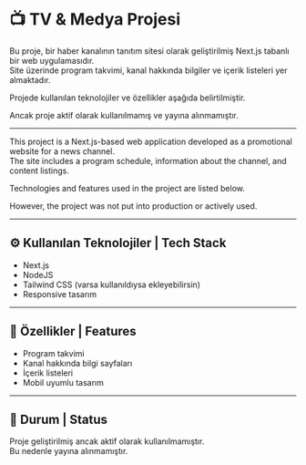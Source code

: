 # 📺 TV & Medya Projesi

Bu proje, bir haber kanalının tanıtım sitesi olarak geliştirilmiş Next.js tabanlı bir web uygulamasıdır.  
Site üzerinde program takvimi, kanal hakkında bilgiler ve içerik listeleri yer almaktadır.

Projede kullanılan teknolojiler ve özellikler aşağıda belirtilmiştir.

Ancak proje aktif olarak kullanılmamış ve yayına alınmamıştır.

---

This project is a Next.js-based web application developed as a promotional website for a news channel.  
The site includes a program schedule, information about the channel, and content listings.

Technologies and features used in the project are listed below.

However, the project was not put into production or actively used.

---

## ⚙️ Kullanılan Teknolojiler | Tech Stack

- Next.js  
- NodeJS  
- Tailwind CSS (varsa kullanıldıysa ekleyebilirsin)  
- Responsive tasarım

---

## 🎯 Özellikler | Features

- Program takvimi  
- Kanal hakkında bilgi sayfaları  
- İçerik listeleri  
- Mobil uyumlu tasarım

---

## 📌 Durum | Status

Proje geliştirilmiş ancak aktif olarak kullanılmamıştır.  
Bu nedenle yayına alınmamıştır.

